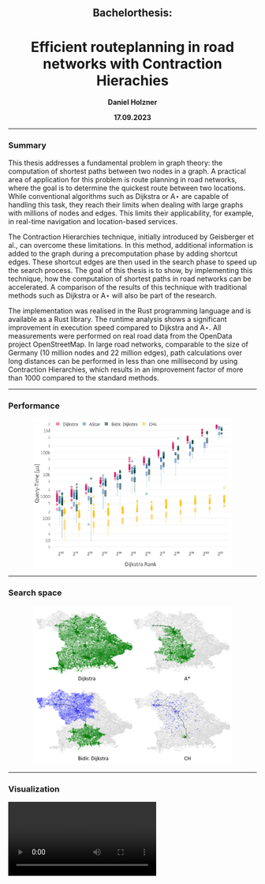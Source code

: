 <h2 align="center">Bachelorthesis:</h2>
<h1 align="center">Efficient routeplanning in road networks with Contraction Hierachies</h1>

<p align="center"><b>Daniel Holzner</b></p>
<p align="center"><b>17.09.2023</b></p>

---

### Summary
This thesis addresses a fundamental problem in graph theory: the computation of shortest
paths between two nodes in a graph. A practical area of application for this problem is route
planning in road networks, where the goal is to determine the quickest route between two
locations. While conventional algorithms such as Dijkstra or A⋆ are capable of handling this
task, they reach their limits when dealing with large graphs with millions of nodes and edges.
This limits their applicability, for example, in real-time navigation and
location-based services.

The Contraction Hierarchies technique, initially introduced by Geisberger et al., can overcome
these limitations. In this method, additional information is added to the graph during a
precomputation phase by adding shortcut edges. These shortcut edges are then used in the
search phase to speed up the search process. The goal of this thesis is to show, by implementing
this technique, how the computation of shortest paths in road networks can be accelerated. A
comparison of the results of this technique with traditional methods such as Dijkstra or A⋆ will
also be part of the research.

The implementation was realised in the Rust programming language and is available as a Rust
library. The runtime analysis shows a significant improvement in execution speed compared
to Dijkstra and A⋆. All measurements were performed on real road data from the OpenData
project OpenStreetMap. In large road networks, comparable to the size of Germany (10 million
nodes and 22 million edges), path calculations over long distances can be performed in less
than one millisecond by using Contraction Hierarchies, which results in an improvement factor
of more than 1000 compared to the standard methods.

---
### Performance
<p align="center">
<img src="assets/boxplot_rank_log.png" alt="drawing" width="80%"/>
</p>

--- 
### Search space

<p float="left" align="center">
  <img src="assets/search_spaces.png" width="80%"/>
</p>

---
### Visualization
![demo video](assets/graph_viz_demo.mp4)
